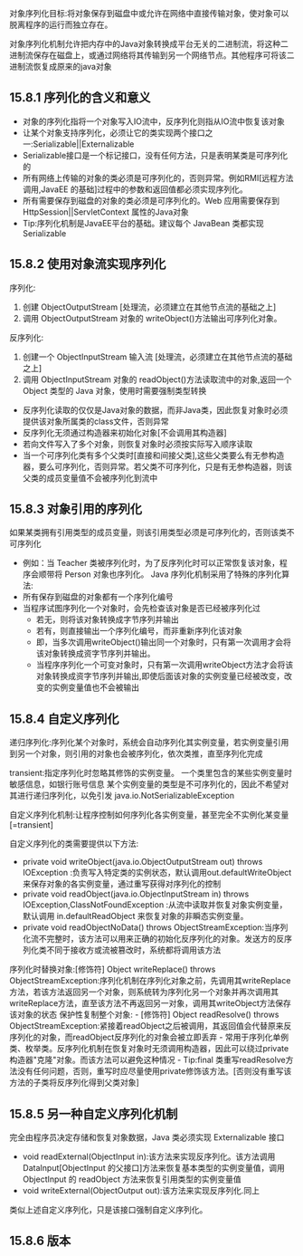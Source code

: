 对象序列化目标:将对象保存到磁盘中或允许在网络中直接传输对象，使对象可以脱离程序的运行而独立存在。

对象序列化机制允许把内存中的Java对象转换成平台无关的二进制流，将这种二进制流保存在磁盘上，或通过网络将其传输到另一个网络节点。其他程序可将该二进制流恢复成原来的java对象

## 15.8.1 序列化的含义和意义
- 对象的序列化指将一个对象写入IO流中，反序列化则指从IO流中恢复该对象
- 让某个对象支持序列化，必须让它的类实现两个接口之一:Serializable||Externalizable
- Serializable接口是一个标记接口，没有任何方法，只是表明某类是可序列化的
- 所有网络上传输的对象的类必须是可序列化的，否则异常。例如RMI[远程方法调用,JavaEE 的基础]过程中的参数和返回值都必须实现序列化。
- 所有需要保存到磁盘的对象的类必须是可序列化的。Web 应用需要保存到 HttpSession||ServletContext 属性的Java对象
- Tip:序列化机制是JavaEE平台的基础。建议每个 JavaBean 类都实现 Serializable

## 15.8.2 使用对象流实现序列化
序列化:
1. 创建 ObjectOutputStream [处理流，必须建立在其他节点流的基础之上]
2. 调用 ObjectOutputStream 对象的 writeObject()方法输出可序列化对象。

反序列化:
1. 创建一个 ObjectInputStream 输入流 [处理流，必须建立在其他节点流的基础之上]
2. 调用 ObjectInputStream 对象的 readObject()方法读取流中的对象,返回一个 Object 类型的 Java 对象，使用时需要强制类型转换

- 反序列化读取的仅仅是Java对象的数据，而非Java类，因此恢复对象时必须提供该对象所属类的class文件，否则异常
- 反序列化无须通过构造器来初始化对象[不会调用其构造器]
- 若向文件写入了多个对象，则恢复对象时必须按实际写入顺序读取
- 当一个可序列化类有多个父类时[直接和间接父类],这些父类要么有无参构造器，要么可序列化，否则异常。若父类不可序列化，只是有无参构造器，则该父类的成员变量值不会被序列化到流中    

## 15.8.3 对象引用的序列化
如果某类拥有引用类型的成员变量，则该引用类型必须是可序列化的，否则该类不可序列化
- 例如：当 Teacher 类被序列化时，为了反序列化时可以正常恢复该对象，程序会顺带将 Person 对象也序列化。
Java 序列化机制采用了特殊的序列化算法:
- 所有保存到磁盘的对象都有一个序列化编号
- 当程序试图序列化一个对象时，会先检查该对象是否已经被序列化过
    - 若无，则将该对象转换成字节序列并输出
    - 若有，则直接输出一个序列化编号，而非重新序列化该对象
    - 即，当多次调用writeObject()输出同一个对象时，只有第一次调用才会将该对象转换成资字节序列并输出。
    - 当程序序列化一个可变对象时，只有第一次调用writeObject方法才会将该对象转换成资字节序列并输出,即使后面该对象的实例变量已经被改变，改变的实例变量值也不会被输出

## 15.8.4 自定义序列化
递归序列化:序列化某个对象时，系统会自动序列化其实例变量，若实例变量引用到另一个对象，则引用的对象也会被序列化，依次类推，直至序列化完成

transient:指定序列化时忽略其修饰的实例变量。
    一个类里包含的某些实例变量时敏感信息，如银行账号信息
    某个实例变量的类型是不可序列化的，因此不希望对其进行递归序列化，以免引发 java.io.NotSerializableException

自定义序列化机制:让程序控制如何序列化各实例变量，甚至完全不实例化某变量[=transient]

自定义序列化的类需要提供以下方法:
- private void writeObject(java.io.ObjectOutputStream out) throws IOException     :负责写入特定类的实例状态，默认调用out.defaultWriteObject 来保存对象的各实例变量，通过重写获得对序列化的控制
- private void readObject(java.io.ObjectInputStream in) throws IOException,ClassNotFoundException :从流中读取并恢复对象实例变量，默认调用 in.defaultReadObject 来恢复对象的非瞬态实例变量。
- private void readObjectNoData() throws ObjectStreamException:当序列化流不完整时，该方法可以用来正确的初始化反序列化的对象。发送方的反序列化类不同于接收方或流被篡改时，系统都将调用该方法

序列化时替换对象:[修饰符] Object writeReplace() throws ObjectStreamException:序列化机制在序列化对象之前，先调用其writeReplace方法，若该方法返回另一个对象，则系统转为序列化另一个对象并再次调用其writeReplace方法，直至该方法不再返回另一对象，调用其writeObject方法保存该对象的状态
保护性复制整个对象:
    - [修饰符] Object readResolve() throws ObjectStreamException:紧接着readObject之后被调用，其返回值会代替原来反序列化的对象，而readObject反序列化的对象会被立即丢弃
    - 常用于序列化单例类、枚举类。反序列化机制在恢复对象时无须调用构造器，因此可以绕过private构造器"克隆"对象。而该方法可以避免这种情况
    - Tip:final 类重写readResolve方法没有任何问题，否则，重写时应尽量使用private修饰该方法。[否则没有重写该方法的子类将反序列化得到父类对象]

## 15.8.5 另一种自定义序列化机制
完全由程序员决定存储和恢复对象数据，Java 类必须实现 Externalizable 接口
- void readExternal(ObjectInput in):该方法来实现反序列化。该方法调用 DataInput[ObjectInput 的父接口]方法来恢复基本类型的实例变量值，调用 ObjectInput 的 readObject 方法来恢复引用类型的实例变量值
- void writeExternal(ObjectOutput out):该方法来实现反序列化.同上

类似上述自定义序列化，只是该接口强制自定义序列化。

## 15.8.6 版本
    